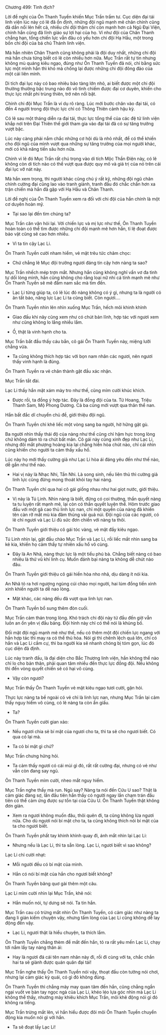 




Chương 499: Tình địch?


Lời đề nghị của Ôn Thanh Tuyền khiến Mục Trần trầm tư. Cục diện đại tái linh viện lúc này có lẽ đã ổn định, những đội ngũ mạnh mẽ chân chính cũng đã dần nổi lên hết cả, nhiều chi đội thậm chí còn mạnh hơn cả Ngũ Đại Viện, chính hắn cũng đã lĩnh giáo sự lợi hại của họ. Ví như đội của Chân Thanh chẳng hạn, tổng chiến lực vẫn đâu có yếu hơn chi đội Hạ Hầu, một trong bốn chi đội của bá chủ Thánh linh viện.

Mà hẳn nhiên Chân Thanh cũng không phải là đội duy nhất, những chi đội mà hắn chưa từng biết có lẽ còn nhiều hơn nữa. Mục Trần rất tự tin nhưng không mù quáng kiêu ngạo, đúng như Ôn Thanh Tuyền đã nói, chỉ bằng sức lực một mình hắn thì khó mà chống lại được những chi đội đông đảo của một cái liên minh.

Di tích đại lục này có bao nhiêu bảo tàng lớn nhỏ, ai biết được một chi đội thường thường bậc trung nào đó vô tình chiếm được đại cơ duyên, khiến cho thực lực nhất phi trùng thiên, trở nên nổi bật.

Chính chi đội Mục Trần là ví dụ rõ ràng. Lúc mới bước chân vào đại tái, có đến 4 người trong đội thực lực chỉ có Thông Thiên cảnh hậu kỳ.

Có lẽ sau một tháng diễn ra đại tái, thực lực tổng thể của các đệ tử linh viện khắp nơi trên Đại Thiên thế giới tham gia vào đại tái đã có sự tăng trưởng vượt bậc.

Lúc này càng phải nắm chắc những cơ hội dù là nhỏ nhất, để có thể khiến cho đội ngũ của mình vượt qua những sự tăng trưởng của mọi người khác, mới có khả năng tiến sâu hơn nữa.

Chính vì lẽ đó Mục Trần rất chú trọng vào di tích Mộc Thần Điện này, có lẽ không còn di tích nào có thể vượt qua được quy mô và giá trị của nó trên cái đại lục vỡ nát này.

Mà hắn xem trọng, thì người khác cũng chú ý rất kỹ, những đội ngũ chân chính cường đại cũng lao vào tranh giành, tranh đấu đó chắc chắn hơn xa trận chiến mà hắn đã gặp với Hạ Hầu và Chân Thanh.

Lời đề nghị của Ôn Thanh Tuyền xem ra đối với chi đội của hắn chính là một cơ duyên hoàn mỹ.

- Tại sao lại đến tìm chúng ta?

Mục Trần căn vặn hỏi lại. Với chiến lực và mị lực như thế, Ôn Thanh Tuyền hoàn toàn có thể tìm được những chi đội mạnh mẽ hơn hắn, tỉ lệ đoạt được bảo vật cũng sẽ cao hơn nhiều.

- Vì ta tin cậy Lạc Li.

Ôn Thanh Tuyền cười nham hiểm, vẻ mặt trêu tức châm chọc:

- Chứ chẳng lẽ Mục đội trưởng ngươi đáng tin cậy hơn nàng ta sao?

Mục Trần nhếch mép trợn mắt. Nhưng hắn cũng không nghĩ vẩn vơ đa tình tự dối lòng mình, hắn cũng không cho rằng loại nữ nhi cá tính mạnh mẽ như Ôn Thanh Tuyền sẽ mê đắm nam sắc mà tìm đến.

- Lạc Li từng giúp ta, có lẽ lúc đó nàng không có ý gì, nhưng ta là người có ân tất báo, năng lực Lạc Li ta cũng biết. Còn ngươi....

Ôn Thanh Tuyền nhìn lên nhìn xuống Mục Trần, hếch môi khinh khỉnh

- Giao đấu khi nãy cũng xem như có chút bản lĩnh, hợp tác với ngươi xem như cũng không lo lắng nhiều lắm.

- Ồ, thật là vinh hạnh cho ta.

Mục Trần bắt đầu thấy cáu bẳn, cô gái Ôn Thanh Tuyền này, miệng lưỡi chẳng vừa.

- Ta cũng không thích hợp tác với bọn nam nhân các ngươi, nên ngươi thấy vinh hạnh là đúng.

Ôn Thanh Tuyền ra vẻ chân thành gật đầu xác nhận.

Mục Trần tắt đài.

Lạc Li thấy hắn mặt xám mày tro như thế, cũng mỉm cười khúc khích.

- Được rồi, ta đồng ý hợp tác. Đây là đồng đội của ta. Từ Hoang, Triệu Thanh Sam, Mộ Phong Dương. Cả ba cũng mới vượt qua thân thể nan.

Hắn bất đắc dĩ chuyển chủ đề, giới thiệu đội ngũ.

Ôn Thanh Tuyền chỉ khẽ liếc một vòng sang ba người, hờ hững gật gù.

Ba người nhìn thấy thái độ của nàng như thế cũng chỉ hậm hực trong lòng chứ không dám tỏ ra chút bất mãn. Cô gái này cũng xinh đẹp như Lạc Li, nhưng đôi mắt phượng hoàng kia lại chẳng hiền hòa chút nào, chỉ cái nhìn cũng khiến cho người ta cảm thấy xấu hổ.

Lúc này họ mới thấy cường giả như Lạc Li hòa ái đáng yêu đến như thế nào, dễ gần như thế nào.

- Hai vị này là Nhạc Nhi, Tần Nhi. Là song sinh, nếu liên thủ thì cường giả linh lực cũng đừng mong thoát khỏi tay hai nàng.

Ôn Thanh Tuyền chỉ qua hai cô gái giống nhau như hai giọt nước, giới thiệu.

- Vị này là Tú Linh. Nhìn nàng là biết, đừng có coi thường, thần quyết nàng ta tu luyện rất mạnh mẽ, lại còn có thần quyết luyện thể. Hôm trước giao đấu với một gã cao thủ linh lực nan, chỉ một quyền của nàng đã khiến tên càn rỡ mắt mù kia đâm thủng vài quả núi. Đội ngũ của các ngươi, có lẽ chỉ ngươi và Lạc Li đủ sức đơn chiến với nàng ta thôi.

Ôn Thanh Tuyền giới thiệu cô gái tóc vàng, vẻ mặt đầy kiêu ngạo.

Tú Linh nhìn lại, gật đầu chào Mục Trần và Lạc Li, rồi liếc mắt nhìn sang ba kẻ kia, khiến họ cảm thấy tự nhiên xấu hổ vô cùng.

- Đây là An Nhã, nàng thực lực là một tiểu phú bà. Chẳng biết nàng có bao nhiêu là thứ vũ khí linh cụ. Muốn đánh bại nàng ta không dễ chút nào đâu.

Ôn Thanh Tuyền giới thiệu cô gái hiền hòa nho nhã, dịu dàng ít nói kia.

An Nhã tỏ ra hơi ngượng ngùng cúi chào mọi người, hai lúm đồng tiền xinh xinh khiến người ta dễ nao lòng.

- Mặt khác, các nàng đều đã vượt qua linh lực nan.

Ôn Thanh Tuyền bổ sung thêm đòn cuối.

Mục Trần cảm thán trong lòng. Khó trách chi đội này từ đầu đến giờ vẫn luôn an ổn yên vị đầu bảng. Đội hình này chỉ có thể nói là khủng bố.

Đối mặt đội ngũ mạnh mẽ như thế, nếu có thêm một đội chiến lực ngang với hắn hợp tác thì may ra có thể thủ hòa. Nói gì thì chênh lệch quá lớn, chỉ có hắn và Lạc Li cầm cự, thì ba người kia sẽ nhanh chóng bị tóm gọn, lúc đó cục diện đã định.

Lúc này tranh đấu, là đại diện cho Bắc Thương linh viện, hắn không thể nào chỉ lo cho bản thân, phải quan tâm nhiều đến thực lực đồng đội. Nếu không thì đến vòng quyết chiến sẽ có hại vô cùng.

- Vậy còn ngươi?

Mục Trần thấy Ôn Thanh Tuyền vẻ mặt kiêu ngạo tươi cười, gặn hỏi.

Thực lực nàng ta bề ngoài có vẻ chỉ là linh lực nan, nhưng Mục Trần lại cảm thấy nguy hiểm vô cùng, có lẽ nàng ta còn ẩn giấu.

- Ta?

Ôn Thanh Tuyền cười gian xảo:

- Nếu ngươi chia sẻ bí mật của ngươi cho ta, thì ta sẽ cho ngươi biết. Có qua có lại mà.

- Ta có bí mật gì chứ?

Mục Trần chưng hửng hỏi.

- Ta cảm thấy ngươi có cái mùi gì đó, rất rất cường đại, nhưng có vẻ như vẫn còn đang say ngủ.

Ôn Thanh Tuyền mỉm cười, nheo mắt nguy hiểm.

Mục Trần nghe thấy mà run. Ngủ say? Nàng ta nói đến Cửu U sao? Thật là cảm giác đáng sợ, lần đầu tiên hắn thấy có người ngay lần chạm trán đầu tiên có thể cảm ứng được sự tồn tại của Cửu U. Ôn Thanh Tuyền thật không đơn giản.

- Xem ra ngươi không muốn đâu, thôi quên đi, ta cũng không lừa ngươi nữa. Cho dù ngươi nói bí mật cho ta, ta cũng không thích nói bí mật của ta cho ngươi biết.

Ôn Thanh Tuyền phất tay khinh khỉnh quay đi, ánh mắt nhìn lại Lạc Li:

- Nhưng nếu là Lạc Li, thì ta sẵn lòng. Lạc Li, ngươi biết vì sao không?

Lạc Li chỉ cười nhạt:

- Mỗi người đều có bí mật của mình.

- Hắn có nói bí mật của hắn cho ngươi biết không?

Ôn Thanh Tuyền bâng quơ gài thêm một câu.

Lạc Li mỉm cười nhìn lại Mục Trần, khẽ nói:

- Hắn muốn nói, tự dưng sẽ nói. Ta tin hắn.

Mục Trần cau có trừng mắt nhìn Ôn Thanh Tuyền, có cảm giác như nàng ta đang li gián kiếm chuyện vậy, nhưng tấm lòng của Lạc Li cũng không dễ lay động đến vậy.

- Lạc Li, ngươi thật là hiểu chuyện, ta thích lắm.

Ôn Thanh Tuyền chẳng thèm để mắt đến hắn, tỏ ra rất yêu mến Lạc Li, chạy tới nắm lấy tay nàng thân ái:

- Hay là ngươi đá cái tên nam nhân này đi, rồi đi cùng với ta, chắc chắn hai ta sẽ giành được quán quân đại tái!

Mục Trần nghe thấy Ôn Thanh Tuyền nói vậy, thoạt đầu còn tưởng nói chơi, nhưng lại cảm giác kỳ quái, có gì đó không đúng.

Ôn Thanh Tuyền thì chẳng mảy may quan tâm đến hắn, cũng chẳng ngần ngại vuốt ve bàn tay ngọc ngà của Lạc Li, khéo léo lựa góc nhìn mà Lạc Li không thể thấy, nhướng mày khiêu khích Mục Trần, môi khẽ động nói gì đó không ra tiếng.

Mục Trần trừng mắt lên, vì hắn hiểu được đôi môi Ôn Thanh Tuyền chuyển động kia muốn nói gì với hắn.

- Ta sẽ đoạt lấy Lạc Li!




